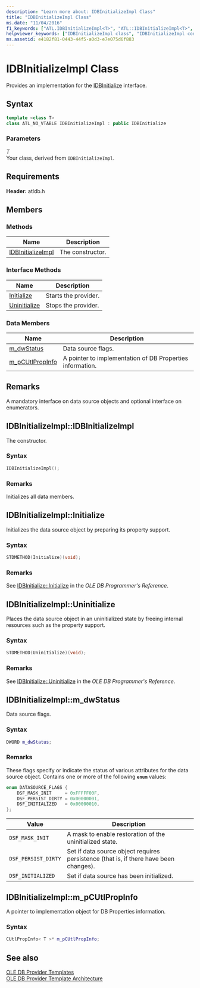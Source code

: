 ```yaml
---
description: "Learn more about: IDBInitializeImpl Class"
title: "IDBInitializeImpl Class"
ms.date: "11/04/2016"
f1_keywords: ["ATL.IDBInitializeImpl<T>", "ATL::IDBInitializeImpl<T>", "IDBInitializeImpl", "ATL::IDBInitializeImpl", "ATL.IDBInitializeImpl", "IDBInitializeImpl.IDBInitializeImpl", "IDBInitializeImpl::IDBInitializeImpl", "Initialize", "IDBInitializeImpl::Initialize", "IDBInitializeImpl.Initialize", "IDBInitializeImpl.Uninitialize", "Uninitialize", "IDBInitializeImpl::Uninitialize", "ATL::IDBInitializeImpl::m_dwStatus", "IDBInitializeImpl.m_dwStatus", "ATL.IDBInitializeImpl.m_dwStatus", "IDBInitializeImpl::m_dwStatus", "IDBInitializeImpl<T>::m_dwStatus", "ATL.IDBInitializeImpl<T>.m_dwStatus", "ATL::IDBInitializeImpl<T>::m_dwStatus", "m_dwStatus", "ATL::IDBInitializeImpl<T>::m_pCUtlPropInfo", "m_pCUtlPropInfo", "IDBInitializeImpl::m_pCUtlPropInfo", "ATL.IDBInitializeImpl.m_pCUtlPropInfo", "IDBInitializeImpl<T>::m_pCUtlPropInfo", "IDBInitializeImpl.m_pCUtlPropInfo", "ATL::IDBInitializeImpl::m_pCUtlPropInfo"]
helpviewer_keywords: ["IDBInitializeImpl class", "IDBInitializeImpl constructor", "Initialize method", "Uninitialize method", "m_dwStatus", "m_pCUtlPropInfo"]
ms.assetid: e4182f81-0443-44f5-a0d3-e7e075d6f883
---
```

# IDBInitializeImpl Class

Provides an implementation for the [IDBInitialize](/previous-versions/windows/desktop/ms713706(v=vs.85)) interface.

## Syntax

```cpp
template <class T>
class ATL_NO_VTABLE IDBInitializeImpl : public IDBInitialize
```

### Parameters

*T*<br/>
Your class, derived from `IDBInitializeImpl`.

## Requirements

**Header:** atldb.h

## Members

### Methods

| Name | Description |
|-|-|
|[IDBInitializeImpl](#idbinitializeimpl)|The constructor.|

### Interface Methods

| Name | Description |
|-|-|
|[Initialize](#initialize)|Starts the provider.|
|[Uninitialize](#uninitialize)|Stops the provider.|

### Data Members

| Name | Description |
|-|-|
|[m_dwStatus](#dwstatus)|Data source flags.|
|[m_pCUtlPropInfo](#pcutlpropinfo)|A pointer to implementation of DB Properties information.|

## Remarks

A mandatory interface on data source objects and optional interface on enumerators.

## <a name="idbinitializeimpl"></a> IDBInitializeImpl::IDBInitializeImpl

The constructor.

### Syntax

```cpp
IDBInitializeImpl();
```

### Remarks

Initializes all data members.

## <a name="initialize"></a> IDBInitializeImpl::Initialize

Initializes the data source object by preparing its property support.

### Syntax

```cpp
STDMETHOD(Initialize)(void);
```

### Remarks

See [IDBInitialize::Initialize](/previous-versions/windows/desktop/ms718026(v=vs.85)) in the *OLE DB Programmer's Reference*.

## <a name="uninitialize"></a> IDBInitializeImpl::Uninitialize

Places the data source object in an uninitialized state by freeing internal resources such as the property support.

### Syntax

```cpp
STDMETHOD(Uninitialize)(void);
```

### Remarks

See [IDBInitialize::Uninitialize](/previous-versions/windows/desktop/ms719648(v=vs.85)) in the *OLE DB Programmer's Reference*.

## <a name="dwstatus"></a> IDBInitializeImpl::m_dwStatus

Data source flags.

### Syntax

```cpp
DWORD m_dwStatus;
```

### Remarks

These flags specify or indicate the status of various attributes for the data source object. Contains one or more of the following **`enum`** values:

```cpp
enum DATASOURCE_FLAGS {
    DSF_MASK_INIT     = 0xFFFFF00F,
    DSF_PERSIST_DIRTY = 0x00000001,
    DSF_INITIALIZED   = 0x00000010,
};
```

| Value | Description |
|-|-|
|`DSF_MASK_INIT`|A mask to enable restoration of the uninitialized state.|
|`DSF_PERSIST_DIRTY`|Set if data source object requires persistence (that is, if there have been changes).|
|`DSF_INITIALIZED`|Set if data source has been initialized.|

## <a name="pcutlpropinfo"></a> IDBInitializeImpl::m_pCUtlPropInfo

A pointer to implementation object for DB Properties information.

### Syntax

```cpp
CUtlPropInfo< T >* m_pCUtlPropInfo;
```

## See also

[OLE DB Provider Templates](../../data/oledb/ole-db-provider-templates-cpp.md)<br/>
[OLE DB Provider Template Architecture](../../data/oledb/ole-db-provider-template-architecture.md)
